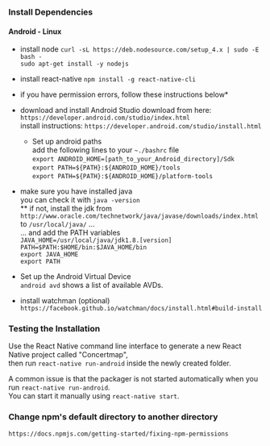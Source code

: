 ### Install Dependencies
#### Android - Linux

* install node
`curl -sL https://deb.nodesource.com/setup_4.x | sudo -E bash -`  
`sudo apt-get install -y nodejs`

* install react-native
`npm install -g react-native-cli`
* if you have permission errors, follow these instructions below*

* download and install Android Studio
download from here: `https://developer.android.com/studio/index.html`  
install instructions: `https://developer.android.com/studio/install.html`
    * Set up android paths  
add the following lines to your `~./bashrc` file  
`export ANDROID_HOME=[path_to_your_Android_directory]/Sdk`  
`export PATH=${PATH}:${ANDROID_HOME}/tools`  
`export PATH=${PATH}:${ANDROID_HOME}/platform-tools`  

* make sure you have installed java  
you can check it with `java -version`  
    ** if not, install the jdk from `http://www.oracle.com/technetwork/java/javase/downloads/index.html` 
to `/usr/local/java/` ...   
... and add the PATH variables  
`JAVA_HOME=/usr/local/java/jdk1.8.[version]`   
`PATH=$PATH:$HOME/bin:$JAVA_HOME/bin`  
`export JAVA_HOME`  
`export PATH`  

* Set up the Android Virtual Device  
`android avd` shows a list of available AVDs.

* install watchman (optional)  
`https://facebook.github.io/watchman/docs/install.html#build-install`


### Testing the Installation
Use the React Native command line interface to generate a new
React Native project called "Concertmap",   
then run `react-native run-android` inside the newly created folder.

A common issue is that the packager is not started automatically when you run `react-native run-android`.  
You can start it manually using `react-native start`.

### Change npm's default directory to another directory

`https://docs.npmjs.com/getting-started/fixing-npm-permissions`
